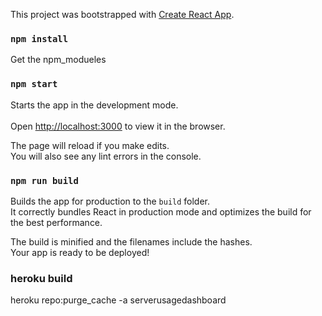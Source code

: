 This project was bootstrapped with [Create React App](https://github.com/facebook/create-react-app).


### `npm install`
Get the npm_modueles

### `npm start`

Starts the app in the development mode.<br />  
Open [http://localhost:3000](http://localhost:3000) to view it in the browser.

The page will reload if you make edits.<br />
You will also see any lint errors in the console.

### `npm run build`

Builds the app for production to the `build` folder.<br />
It correctly bundles React in production mode and optimizes the build for the best performance.

The build is minified and the filenames include the hashes.<br />
Your app is ready to be deployed!

### heroku build  

heroku repo:purge_cache -a serverusagedashboard  